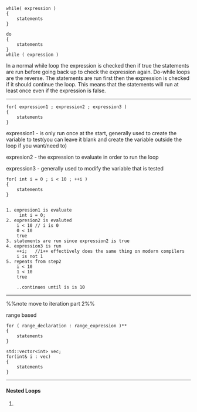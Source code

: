 

```
while( expression )
{
	statements
}
```



```
do 
{
	statements
}
while ( expression )
```
In a normal while loop the expression is checked then if true the statements are run before going back up to check the expression again. 
Do-while loops are the reverse. The statements are run first then the expression is checked if it should continue the loop. This means that the statements will run at least once even if the expression is false.


---

```
for( expression1 ; expression2 ; expression3 )
{
	statements
}
```

expression1  - is only run once at the start, generally used to create the variable to test(you can leave it blank and create the variable outside the loop if you want/need to)
 
expresion2 - the expression to evaluate in order to run the loop

expression3 - generally used to modify the variable that is tested

```
for( int i = 0 ; i < 10 ; ++i )
{
	statements
}
```

```

1. expresion1 is evaluate 
	 int i = 0;
2. expresion2 is evaluted
	i < 10 // i is 0 
	0 < 10
	true
3. statements are run since expression2 is true
4. expression3 is run
	++i;   //i++ effectively does the same thing on modern compilers
	i is not 1	
5. repeats from step2 
	i < 10
	1 < 10
	true
	
	..continues until is is 10
```


---
%%note move to iteration part 2%%

range based
```
for ( range_declaration : range_expression )** 
{
	statements   
}
```

```
std::vector<int> vec;
for(int& i : vec)
{
	statements
}
```





----
#### Nested Loops


1.

